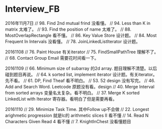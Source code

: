 # Interview_FB


2016年11月7日
// 98. Find 2nd mutual frind 没看懂。
// 94. Less than K in matrix 太难了。
// 93. Find the position of name 太难了。
// 88. MostOverlapRectangle 看不懂。
// 86. Key Value Store 	设计题。
// 84. Most Frequent In Intervals 没看懂。
// 78. JoinLinkedListIterator 设计题。


20161108
// 76. Paint House 	有关iterator
// 75. FindSmallPathTree	理解不了。
// 68. Contact Group Email  需要花时间看一下。


20161109
// 66. Minimum size of subarray 的2d array. 题目理解不清楚。以后碰到题目再说。
// 64. k sorted list, implement iterator
设计题。有关iterator。先不看。
// 61. DP, Find Theaf 看不明白。
// 53. 52 design 没有写完。
// 46. Add and Search Word. Leetcode 原题没有看。design
// 40. Merge Interval from sorted arrays
变量名太复杂。看不明白。
// 37. Merge K sorted LinkedList with Iterator
寄存器。看明白了但是需要再看。


20161110
// 29. Minimize Task Time. 其中Follow up不会做
// 22. Longest arighmetic progression	就是lc的 arithmetic slices II    看不懂
// 14. Read N Characters Given Read 4 看不懂
// 7. KnightInChest 	没看懂题目

